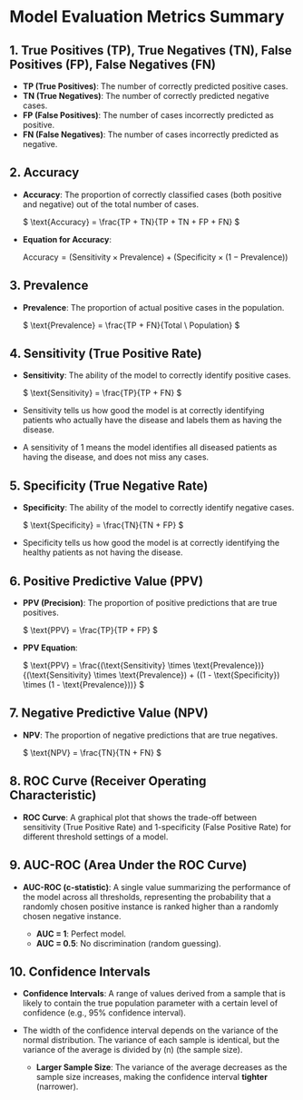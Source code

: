 # Model Evaluation Metrics Summary

## 1. True Positives (TP), True Negatives (TN), False Positives (FP), False Negatives (FN)
- **TP (True Positives)**: The number of correctly predicted positive cases.
- **TN (True Negatives)**: The number of correctly predicted negative cases.
- **FP (False Positives)**: The number of cases incorrectly predicted as positive.
- **FN (False Negatives)**: The number of cases incorrectly predicted as negative.

## 2. Accuracy
- **Accuracy**: The proportion of correctly classified cases (both positive and negative) out of the total number of cases.

  $`
  \text{Accuracy} = \frac{TP + TN}{TP + TN + FP + FN}
  `$

- **Equation for Accuracy**:

  $`
  \text{Accuracy} = (\text{Sensitivity} \times \text{Prevalence}) + (\text{Specificity} \times (1 - \text{Prevalence}))
  `$

## 3. Prevalence
- **Prevalence**: The proportion of actual positive cases in the population.

  $`
  \text{Prevalence} = \frac{TP + FN}{Total \ Population}
  `$

## 4. Sensitivity (True Positive Rate)
- **Sensitivity**: The ability of the model to correctly identify positive cases.

  $`
  \text{Sensitivity} = \frac{TP}{TP + FN}
  `$

- Sensitivity tells us how good the model is at correctly identifying patients who actually have the disease and labels them as having the disease.
- A sensitivity of 1 means the model identifies all diseased patients as having the disease, and does not miss any cases.

## 5. Specificity (True Negative Rate)
- **Specificity**: The ability of the model to correctly identify negative cases.

  $`
  \text{Specificity} = \frac{TN}{TN + FP}
  `$

- Specificity tells us how good the model is at correctly identifying the healthy patients as not having the disease.

## 6. Positive Predictive Value (PPV)
- **PPV (Precision)**: The proportion of positive predictions that are true positives.

  $`
  \text{PPV} = \frac{TP}{TP + FP}
  `$

- **PPV Equation**:

  $`
  \text{PPV} = \frac{(\text{Sensitivity} \times \text{Prevalence})}{(\text{Sensitivity} \times \text{Prevalence}) + ((1 - \text{Specificity}) \times (1 - \text{Prevalence}))}
  `$

## 7. Negative Predictive Value (NPV)
- **NPV**: The proportion of negative predictions that are true negatives.

  $`
  \text{NPV} = \frac{TN}{TN + FN}
  `$

## 8. ROC Curve (Receiver Operating Characteristic)
- **ROC Curve**: A graphical plot that shows the trade-off between sensitivity (True Positive Rate) and 1-specificity (False Positive Rate) for different threshold settings of a model.

## 9. AUC-ROC (Area Under the ROC Curve)
- **AUC-ROC (c-statistic)**: A single value summarizing the performance of the model across all thresholds, representing the probability that a randomly chosen positive instance is ranked higher than a randomly chosen negative instance.

  - **AUC = 1**: Perfect model.
  - **AUC = 0.5**: No discrimination (random guessing).

## 10. Confidence Intervals
- **Confidence Intervals**: A range of values derived from a sample that is likely to contain the true population parameter with a certain level of confidence (e.g., 95% confidence interval).

- The width of the confidence interval depends on the variance of the normal distribution. The variance of each sample is identical, but the variance of the average is divided by \(n\) (the sample size).

  - **Larger Sample Size**: The variance of the average decreases as the sample size increases, making the confidence interval **tighter** (narrower).
